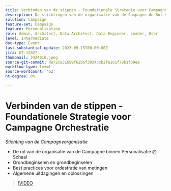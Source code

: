 ```yaml
---
title: Verbinden van de stippen - Foundationele Strategie voor Campagne Orchestratie
description: De stichtingen van de organisatie van de Campagne de Rol van Campagne binnen Personalisatie @ Schaal Foundational Pillars & Guiding Principles Orchestration Best Practices Common Challen& Solutions
solution: Campaign
feature-set: Campaign
feature: Personalization
role: Admin, Architect, Data Architect, Data Engineer, Leader, User
level: Intermediate
doc-type: Event
last-substantial-update: 2023-09-15T00:00:00Z
jira: KT-13927
thumbnail: 3424016.jpeg
source-git-commit: de72ca31699f62b6f3034ccb2fe161f78b1f39e8
workflow-type: tm+mt
source-wordcount: '62'
ht-degree: 0%

---
```



# Verbinden van de stippen - Foundationele Strategie voor Campagne Orchestratie

*Stichting van de Campagneorganisatie*

* De rol van de organisatie van de Campagne binnen Personalisatie @ Schaal
* Grondbeginselen en grondbeginselen
* Best practices voor ordestratie van metingen
* Algemene uitdagingen en oplossingen

>[!VIDEO](https://video.tv.adobe.com/v/3424016/?learn=on)
